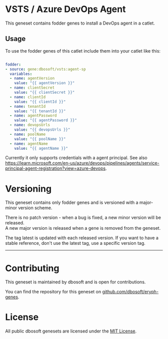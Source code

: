 # VSTS / Azure DevOps Agent

This geneset contains fodder genes to install a DevOps agent in a catlet.

## Usage

To use the fodder genes of this catlet include them into your catlet like this:


``` yml

fodder:  
- source: gene:dbosoft/vsts:agent-sp
  variables:
  - name: agentVersion
    value: "{{ agentVersion }}"
  - name: clientSecret
    value: "{{ clientSecret }}"
  - name: clientId
    value: "{{ clientId }}"
  - name: tenantId
    value: "{{ tenantId }}"
  - name: agentPassword
    value: "{{ agentPassword }}"
  - name: devopsUrls
    value: "{{ devopsUrls }}"
  - name: poolName
    value: "{{ poolName }}"
  - name: agentName
    value: "{{ agentName }}"

```

Currently it only supports credentials with a agent principal. See also https://learn.microsoft.com/en-us/azure/devops/pipelines/agents/service-principal-agent-registration?view=azure-devops.



# Versioning

This geneset contains only fodder genes and is versioned with a major-minor version scheme.  

There is no patch version - when a bug is fixed, a new minor version will be released.  
A new major version is released when a gene is removed from the geneset. 

The tag latest is updated with each released version. If you want to have a stable reference, don't use the latest tag, use a specific version tag. 

----

# Contributing

This geneset is maintained by dbosoft and is open for contributions.  

You can find the repository for this geneset on [github.com/dbosoft/eryph-genes](https://github.com/dbosoft/eryph-genes).  

  

# License

All public dbosoft genesets are licensed under the [MIT License](https://opensource.org/licenses/MIT).


